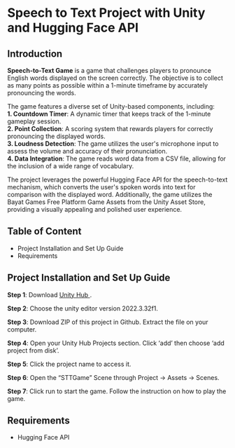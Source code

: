 <h1 align="left">Speech to Text Project with Unity and Hugging Face API</h1>
<h2 align="left">Introduction</h2>

**Speech-to-Text Game** is a game that challenges players to pronounce English words displayed on the screen correctly. The objective is to collect as many points as possible within a 1-minute timeframe by accurately pronouncing the words. <br>

The game features a diverse set of Unity-based components, including: <br>
  **1. Countdown Timer**: A dynamic timer that keeps track of the 1-minute gameplay session. <br>
  **2. Point Collection**: A scoring system that rewards players for correctly pronouncing the displayed words. <br>
  **3. Loudness Detection**: The game utilizes the user's microphone input to assess the volume and accuracy of their pronunciation. <br>
  **4. Data Integration**: The game reads word data from a CSV file, allowing for the inclusion of a wide range of vocabulary. <br>

The project leverages the powerful Hugging Face API for the speech-to-text mechanism, which converts the user's spoken words into text for comparison with the displayed word. Additionally, the game utilizes the Bayat Games Free Platform Game Assets from the Unity Asset Store, providing a visually appealing and polished user experience. <br>

<h2 align="left">Table of Content</h2>
<ul>
 <li>Project Installation and Set Up Guide</li>
 <li>Requirements</li>
</ul>

<h2>Project Installation and Set Up Guide</h2>

**Step 1**: Download <a href="https://unity.com/download">Unity Hub </a>.

**Step 2**: Choose the unity editor version 2022.3.32f1.

**Step 3**: Download ZIP of this project in Github. Extract the file on your computer.

**Step 4**: Open your Unity Hub Projects section. Click ‘add’ then choose ‘add project from disk’.

**Step 5**: Click the project name to access it.

**Step 6**: Open the “STTGame” Scene through Project → Assets → Scenes. 

**Step 7**: Click run to start the game. Follow the instruction on how to play the game.

<h2>Requirements</h2>

<ul>
 <li>Hugging Face API</li>
</ul>
